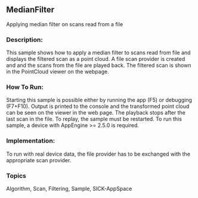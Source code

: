 ## MedianFilter
Applying median filter on scans read from a file

### Description:
This sample shows how to apply a median filter to scans read 
from file and displays the filtered scan as a point cloud. A file scan provider 
is created and and the scans from the file are played back. The filtered scan is 
shown in the PointCloud viewer on the webpage.

### How To Run:
Starting this sample is possible either by running the app (F5) or 
debugging (F7+F10). Output is printed to the console and the transformed 
point cloud can be seen on the viewer in the web page. The playback stops 
after the last scan in the file. To replay, the sample must be restarted.
To run this sample, a device with AppEngine >= 2.5.0 is required.

### Implementation: 
To run with real device data, the file provider has to be exchanged with the 
appropriate scan provider.

### Topics
Algorithm, Scan, Filtering, Sample, SICK-AppSpace
